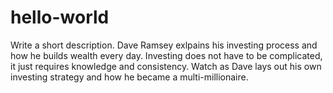 # hello-world
Write a short description. 
Dave Ramsey exlpains his investing process and how he builds wealth every day. Investing does not have to be complicated, it just requires knowledge and consistency. Watch as Dave lays out his own investing strategy and how he became a multi-millionaire. 
